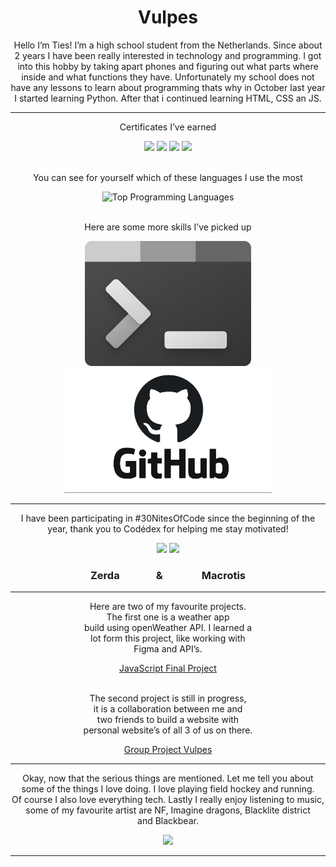 <h1 align="center">
  Vulpes
</h1>
<p align="center">
  Hello I’m Ties! I’m a high school student from the Netherlands. Since about 2 years I have been really interested in technology and programming. I got into this hobby by taking apart phones and figuring out what parts where inside and what functions they have. Unfortunately my school does not have any lessons to learn about programming thats why in October last year I started learning Python. After that i continued learning HTML, CSS an JS.   
</p>
<hr>
<p align="center">
  Certificates I’ve earned
</p>
<div display="flex" align="center">
  <img src="https://github.com/VulpesLag0pus/Group-Project-Vulpes/blob/main/Vulpes/CSS-certificate.png?raw=true" width="24%">
  <img src ="https://github.com/VulpesLag0pus/Group-Project-Vulpes/blob/main/Vulpes/HTML-certificate.png?raw=true" width="24%">
  <img src="https://github.com/VulpesLag0pus/Group-Project-Vulpes/blob/main/Vulpes/JS-certificate.png?raw=true" width="24%">
  <img src="https://github.com/VulpesLag0pus/Group-Project-Vulpes/blob/main/Vulpes/Python-Certificate.png?raw=true" width="24%">
</div>
<br>
<p align="center">
  You can see for yourself which of these languages I use the most
</p>
<div align="center">
  <img src="https://github-readme-stats.vercel.app/api/top-langs/?username=VulpesLag0pus&theme=tokyonight" width="400" height="200" alt="Top Programming Languages">
</div>
<br>
<p align="center">
  Here are some more skills I’ve picked up
</p>
<div display="flex" align="center" width="40%">
  <img src="https://github.com/VulpesLag0pus/Images-readme-file/blob/main/terminal.png?raw=true"height="200">
  <img src="https://github.com/VulpesLag0pus/Images-readme-file/blob/main/Screenshot%202024-03-20%20at%2022.41.59.png?raw=true"height="200"">
</div>
<hr>
<p align="center">
  I have been participating in #30NitesOfCode since the beginning of the year, thank you to Codédex for helping me stay motivated!
</p>
<div align="center" display="flex">
  <img src="https://www.codedex.io/images/code-nights/evolved-neutral-duck.gif">
  <img src="https://www.codedex.io/images/code-nights/evolved-happy-dinosaur.gif">
</div>
<h3 align="center">
  Zerda‎ ‎ ‎ ‎ ‎ ‎ ‎‎ ‎ ‎  ‎‎‎ ‎  ‎ ‎  ‎ ‎ &‎ ‎ ‎ ‎‎ ‎ ‎ ‎‎ ‎ ‎  ‎ ‎ ‎ ‎ ‎ ‎  ‎ <a>Macrotis</a>
</h3>
<hr>
  <p width="40%" align="center">
    Here are two of my favourite projects.<br> The first one is a weather app <br> build using openWeather API. I learned a<br> lot form this project, like working with<br> Figma and API’s.
  </p>
  <div align="center" width="40%">
    <a href="https://github.com/VulpesLag0pus/JavaScript-Final-Project" width="40%" align="right">JavaScript Final Project</a>
  </div>
  <br>
  <p width="40%" align="center">
    The second project is still in progress,<br> it is a collaboration between me and <br>two friends to build a website with<br> personal website’s of all 3 of us on there.     </p>
  <div align="center" width="40%">
    <a href="https://github.com/VulpesLag0pus/Group-Project-Vulpes" width="40%" align="right">Group Project Vulpes</a>
  </div>
  <hr>
  <p align="center">
        Okay, now that the serious things are mentioned. Let me tell you about<br> some of the things I love doing. I love playing field hockey and running. <br> Of course I also love everything tech. Lastly I really enjoy listening to music, <br> some of my favourite artist are NF, Imagine dragons, Blacklite district<br> and Blackbear.
  </p>
  <div align="center">
  <img src="https://spotify-recently-played-readme.vercel.app/api?user=pxxmde9a2f3dsazlk47r523dc">
  </div>
  <hr>
  

